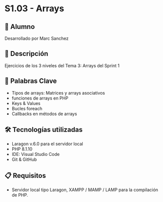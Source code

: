 # S1.03 - Arrays

## 👤 Alumno
Desarrollado por Marc Sanchez

## 📄 Descripción
Ejercicios de los 3 niveles del Tema 3: Arrays del Sprint 1

## 🎯 Palabras Clave
- Tipos de arrays: Matrices y arrays asociativos
- funciones de arrays en PHP
- Keys & Values
- Bucles foreach
- Callbacks en métodos de arrays

## 🛠️ Tecnologías utilizadas
- Laragon v.6.0 para el servidor local
- PHP 8.1.10
- IDE: Visual Studio Code
- Git & GitHub

## 📋 Requisitos
- Servidor local tipo Laragon, XAMPP / MAMP / LAMP para la compilación de PHP.
